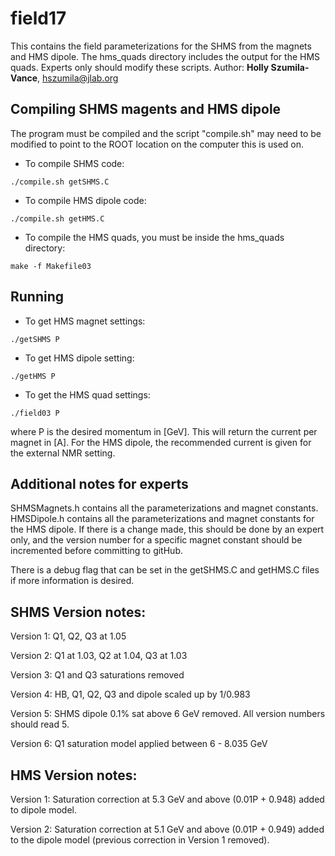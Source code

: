 # field17
This contains the field parameterizations for the SHMS from the magnets and HMS dipole. The hms_quads directory includes the output for the HMS quads. Experts only should modify these scripts.
Author: **Holly Szumila-Vance**, hszumila@jlab.org

## Compiling SHMS magents and HMS dipole
The program must be compiled and the script "compile.sh" may need to be modified to point to the ROOT location on the computer this is used on.

* To compile SHMS code:
```
./compile.sh getSHMS.C
```
* To compile HMS dipole code:
```
./compile.sh getHMS.C
```

* To compile the HMS quads, you must be inside the hms_quads directory:
```
make -f Makefile03
```

## Running

* To get HMS magnet settings:
```
./getSHMS P
```
* To get HMS dipole setting:
```
./getHMS P
```
* To get the HMS quad settings:
```
./field03 P
```
where P is the desired momentum in [GeV]. This will return the current per magnet in [A]. For the HMS dipole, the recommended current is given for the external NMR setting. 

## Additional notes for experts

SHMSMagnets.h contains all the parameterizations and magnet constants. HMSDipole.h contains all the parameterizations and magnet constants for the HMS dipole. If there is a change made, this should be done by an expert only, and the version number for a specific magnet constant should be incremented before committing to gitHub. 

There is a debug flag that can be set in the getSHMS.C and getHMS.C files if more information is desired. 


## SHMS Version notes:
Version 1: 
Q1, Q2, Q3 at 1.05

Version 2: 
Q1 at 1.03, Q2 at 1.04, Q3 at 1.03

Version 3:
Q1 and Q3 saturations removed

Version 4:
HB, Q1, Q2, Q3 and dipole scaled up by 1/0.983

Version 5:
SHMS dipole 0.1% sat above 6 GeV removed. 
All version numbers should read 5.

Version 6:
Q1 saturation model applied between 6 - 8.035 GeV


## HMS Version notes:
Version 1:
Saturation correction at 5.3 GeV and above (0.01P + 0.948) added to dipole model.

Version 2:
Saturation correction at 5.1 GeV and above (0.01P + 0.949) added to the dipole model (previous correction in Version 1 removed).